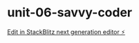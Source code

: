 # unit-06-savvy-coder

[Edit in StackBlitz next generation editor ⚡️](https://stackblitz.com/~/github.com/Gabrielle-w05/unit-06-savvy-coder)